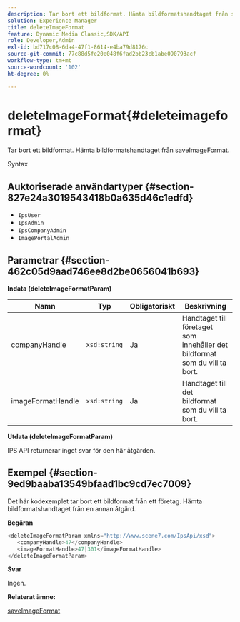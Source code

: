 ```yaml
---
description: Tar bort ett bildformat. Hämta bildformatshandtaget från saveImageFormat.
solution: Experience Manager
title: deleteImageFormat
feature: Dynamic Media Classic,SDK/API
role: Developer,Admin
exl-id: bd717c08-6da4-47f1-8614-e4ba79d8176c
source-git-commit: 77c88d5fe20e048f6fad2bb23cb1abe090793acf
workflow-type: tm+mt
source-wordcount: '102'
ht-degree: 0%

---
```


# deleteImageFormat{#deleteimageformat}

Tar bort ett bildformat. Hämta bildformatshandtaget från saveImageFormat.

Syntax

## Auktoriserade användartyper {#section-827e24a3019543418b0a635d46c1edfd}

* `IpsUser`
* `IpsAdmin`
* `IpsCompanyAdmin`
* `ImagePortalAdmin`

## Parametrar {#section-462c05d9aad746ee8d2be0656041b693}

**Indata (deleteImageFormatParam)**

| Namn | Typ | Obligatoriskt | Beskrivning |
|---|---|---|---|
| companyHandle | `xsd:string` | Ja | Handtaget till företaget som innehåller det bildformat som du vill ta bort. |
| imageFormatHandle | `xsd:string` | Ja | Handtaget till det bildformat som du vill ta bort. |

**Utdata (deleteImageFormatParam)**

IPS API returnerar inget svar för den här åtgärden.

## Exempel {#section-9ed9baaba13549bfaad1bc9cd7ec7009}

Det här kodexemplet tar bort ett bildformat från ett företag. Hämta bildformatshandtaget från en annan åtgärd.

**Begäran**

```java
<deleteImageFormatParam xmlns="http://www.scene7.com/IpsApi/xsd">
   <companyHandle>47</companyHandle>
   <imageFormatHandle>47|301</imageFormatHandle>
</deleteImageFormatParam>
```

**Svar**

Ingen.

**Relaterat ämne:**

[saveImageFormat](../../../operations/c-operations-intro/c-methods/r-save-image-format.md#reference-d15c27f533ef41e38b54a539a304bd1d)
